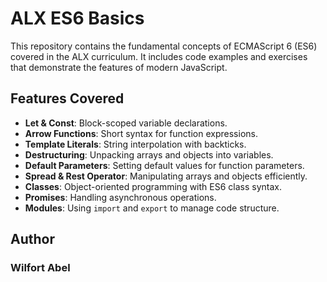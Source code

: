 # ALX ES6 Basics

This repository contains the fundamental concepts of ECMAScript 6 (ES6) covered in the ALX curriculum. It includes code examples and exercises that demonstrate the features of modern JavaScript.

## Features Covered

- **Let & Const**: Block-scoped variable declarations.
- **Arrow Functions**: Short syntax for function expressions.
- **Template Literals**: String interpolation with backticks.
- **Destructuring**: Unpacking arrays and objects into variables.
- **Default Parameters**: Setting default values for function parameters.
- **Spread & Rest Operator**: Manipulating arrays and objects efficiently.
- **Classes**: Object-oriented programming with ES6 class syntax.
- **Promises**: Handling asynchronous operations.
- **Modules**: Using `import` and `export` to manage code structure.

## Author
### Wilfort Abel
